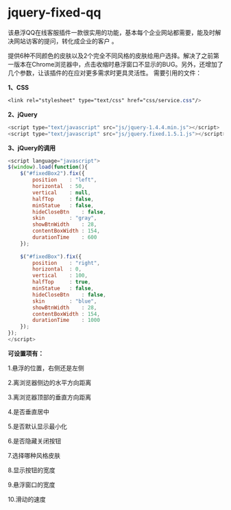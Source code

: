 # jquery-fixed-qq
该悬浮QQ在线客服插件一款很实用的功能，基本每个企业网站都需要，能及时解决网站访客的提问，转化成企业的客户 。

提供6种不同颜色的皮肤以及2个完全不同风格的皮肤给用户选择。解决了之前第一版本在Chrome浏览器中，点击收缩时悬浮窗口不显示的BUG。另外，还增加了几个参数，让该插件的在应对更多需求时更具灵活性。
需要引用的文件：

**1、CSS**
``` css
<link rel="stylesheet" type="text/css" href="css/service.css"/>
```
**2、jQuery**
``` javascript
<script type="text/javascript" src="js/jquery-1.4.4.min.js"></script>
<script type="text/javascript" src="js/jquery.fixed.1.5.1.js"></script>
```
**3、jQuery的调用**
``` javascript
<script language="javascript">
$(window).load(function(){
	$("#fixedBox2").fix({
		position	: "left",
		horizontal	: 50,
		vertical	: null,
		halfTop		: false,
		minStatue	: false,
		hideCloseBtn	: false,
		skin		: "gray",
		showBtnWidth	: 28,
		contentBoxWidth : 154,
		durationTime	: 600 
	});
	
	$("#fixedBox").fix({
		position	: "right",
		horizontal	: 0,
		vertical	: 100,
		halfTop		: true,
		minStatue	: false,
		hideCloseBtn	: false,
		skin		: "blue",
		showBtnWidth	: 28,
		contentBoxWidth	: 154,
		durationTime	: 1000
	});	
});
</script>
 ```

**可设置项有：**

1.悬浮的位置，右侧还是左侧

2.离浏览器侧边的水平方向距离

3.离浏览器顶部的垂直方向距离

4.是否垂直居中

5.是否默认显示最小化

6.是否隐藏关闭按钮

7.选择哪种风格皮肤

8.显示按钮的宽度

9.悬浮窗口的宽度

10.滑动的速度

